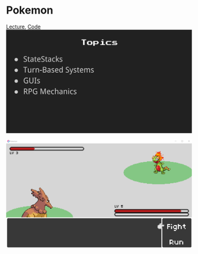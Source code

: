 # Pokemon

[Lecture](https://learning.edx.org/course/course-v1:HarvardX+CS50G+Games/block-v1:HarvardX+CS50G+Games+type@sequential+block@03d5f575d06e43269d7c3adf2c45f73e/block-v1:HarvardX+CS50G+Games+type@vertical+block@74ed7d9ed73744578e5b703d48ee4b91),
[Code](https://github.com/games50/pokemon)
![topics](./topics.png)

![preview](./preview.png)
